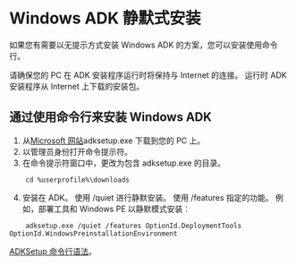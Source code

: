 # <a name="windows-adk-silent-install"></a>Windows ADK 静默式安装

如果您有需要以无提示方式安装 Windows ADK 的方案，您可以安装使用命令行。

请确保您的 PC 在 ADK 安装程序运行时将保持与 Internet 的连接。 运行时 ADK 安装程序从 Internet 上下载的安装包。 

## <a name="install-the-windows-adk-by-using-the-command-line"></a>通过使用命令行来安装 Windows ADK
1. 从[Microsoft 网站](https://developer.microsoft.com/en-us/windows/hardware/windows-assessment-deployment-kit)adksetup.exe 下载到您的 PC 上。
2. 以管理员身份打开命令提示符。
3. 在命令提示符窗口中，更改为包含 adksetup.exe 的目录。

        
```
    cd %userprofile%\downloads
```

4. 安装在 ADK。 使用 /quiet 进行静默安装。 使用 /features 指定的功能。 例如，部署工具和 Windows PE 以静默模式安装︰


```
    adksetup.exe /quiet /features OptionId.DeploymentTools OptionId.WindowsPreinstallationEnvironment
```

[ADKSetup 命令行语法](https://technet.microsoft.com/en-us/library/dn621910.aspx)。